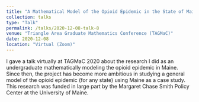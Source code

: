 ```yaml
---
title: "A Mathematical Model of the Opioid Epidemic in the State of Maine"
collection: talks
type: "Talk"
permalink: /talks/2020-12-08-talk-8
venue: "Triangle Area Graduate Mathematics Conference (TAGMaC)"
date: 2020-12-08
location: "Virtual (Zoom)"
---
```


I gave a talk virtually at TAGMaC 2020 about the research I did as an undergraduate mathematically 
modeling the opioid epidemic in Maine. Since then, the project has become more ambitious in studying
a general model of the opioid epidemic (for any state) using Maine as a case study. This research
was funded in large part by the Margaret Chase Smith Policy Center at the University of Maine. 
